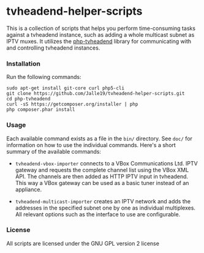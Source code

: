 # tvheadend-helper-scripts

This is a collection of scripts that helps you perform time-consuming tasks against a tvheadend instance, such as adding a whole multicast subnet as IPTV muxes. It utilizes the [php-tvheadend](https://github.com/Jalle19/php-tvheadend) library for communicating with and controlling tvheadend instances.

### Installation

Run the following commands:

```
sudo apt-get install git-core curl php5-cli
git clone https://github.com/Jalle19/tvheadend-helper-scripts.git
cd php-tvheadend
curl -sS https://getcomposer.org/installer | php
php composer.phar install
```

### Usage

Each available command exists as a file in the `bin/` directory. See `doc/` for information on how to use the individual commands. Here's a short summary of the available commands:

* `tvheadend-vbox-importer` connects to a VBox Communications Ltd. IPTV gateway and requests the complete channel list using the VBox XML API. The channels are then added as HTTP IPTV input in tvheadend. This way a VBox gateway can be used as a basic tuner instead of an appliance.

* `tvheadend-multicast-importer` creates an IPTV network and adds the addresses in the specified subnet one by one as individual multiplexes. All relevant options such as the interface to use are configurable.

### License

All scripts are licensed under the GNU GPL version 2 license
